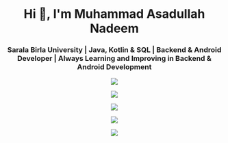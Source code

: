 <h1 align="center">Hi 👋, I'm Muhammad Asadullah Nadeem</h1>
<h3 align="center">Sarala Birla University | Java, Kotlin & SQL | Backend & Android Developer | Always Learning and Improving in Backend & Android Development</h3>

<!-- <h1 align="center">Programming languages</h1> -->
<p align="center">
    <img src="https://skillicons.dev/icons?i=kotlin,java,bash,js,ktor,androidstudio,html,maven" />
</p>

 <!-- <h1 align="center">Development tools</h1> -->
<p align="center">
<!--     <img src="https://skillicons.dev/icons?i=ktor,androidstudio,nodejs,html,npm,maven" /> -->
<!--     <img src="https://skillicons.dev/icons?i=ktor,androidstudio,html,maven" />  -->
</p>

<!-- <h1 align="center">Infrastructure and deployment</h1> -->
<p align="center">
    <img src="https://skillicons.dev/icons?i=linux,kubernetes,aws,docker,nginx,jenkins,git,cloudflare,bitbucket" />
</p>

<!-- <h1 align="center">Databases and frameworks</h1> -->
<p align="center">
    <img src="https://skillicons.dev/icons?i=postgres,sqlite,redis,rabbitmq,elasticsearch,kafka,spring" />
</p>

<!-- <h1 align="center">Additional tools and services</h1> -->
<p align="center">
    <img src="https://skillicons.dev/icons?i=githubactions,firebase,gcp,hibernate,mysql,notion,postman,powershell" />
</p>


<!-- <h1 align="center">Miscellaneous tools </h1> -->
<p align="center">
    <img src="https://skillicons.dev/icons?i=idea,vscode,bootstrap,eclipse,sublime,stackoverflow,replit,yarn,graphql,md,windows,bots" />
</p>
